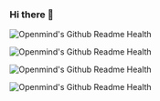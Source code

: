 ### Hi there 👋

![Openmind's Github Readme Health](https://github-readme-developer-health.com/cards/chart?username=ShinDajeong&size=300)

![Openmind's Github Readme Health](https://github-readme-developer-health.com/cards/badge?username=ShinDajeong&size=1.5)

![Openmind's Github Readme Health](https://github-readme-developer-health.com/cards/fit?username=ShinDajeong)

![Openmind's Github Readme Health](https://github-readme-developer-health.com/cards/calendar?username=ShinDajeong)

